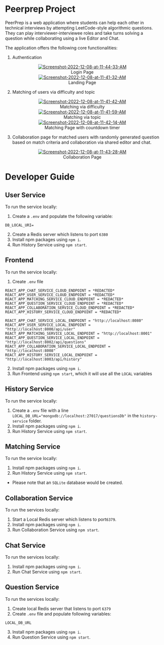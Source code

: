 # Peerprep Project
PeerPrep is a web application where students can help each other in technical interviews by attempting LeetCode-style algorithmic questions. They can play interviewer-interviewee roles and take turns solving a question while collaborating using a live Editor and Chat.

The application offers the following core functionalities:
1. Authentication
<p align="center"> 
<a  href="https://ibb.co/x8nDpTT"><img src="https://i.ibb.co/3Yx7DZZ/Screenshot-2022-12-08-at-11-44-33-AM.png" alt="Screenshot-2022-12-08-at-11-44-33-AM" border="0"></a><br /><a target='_blank'>Login Page</a><br/>
<a href="https://ibb.co/896dVrr"><img src="https://i.ibb.co/RczBW33/Screenshot-2022-12-08-at-11-41-32-AM.png" alt="Screenshot-2022-12-08-at-11-41-32-AM" border="0"></a><br /><a target='_blank'>Landing Page</a><br />  
</p>

2. Matching of users via difficulty and topic
<p align="center"> 
<a href="https://ibb.co/J5CvFj7"><img src="https://i.ibb.co/18brJGq/Screenshot-2022-12-08-at-11-41-42-AM.png" alt="Screenshot-2022-12-08-at-11-41-42-AM" border="0"></a><br /><a target='_blank' >Matching via difficulty</a><br />
<a href="https://ibb.co/RQH3c67"><img src="https://i.ibb.co/2cKvdM5/Screenshot-2022-12-08-at-11-41-59-AM.png" alt="Screenshot-2022-12-08-at-11-41-59-AM" border="0"></a><br /><a target='_blank'>Matching via topic</a><br />
<a href="https://ibb.co/3ys0nzx"><img src="https://i.ibb.co/pvP3SyH/Screenshot-2022-12-08-at-11-42-14-AM.png" alt="Screenshot-2022-12-08-at-11-42-14-AM" border="0"></a><br /><a target='_blank'>Matching Page with countdown timer</a><br />
</p>

3. Collaboration page for matched users with randomly generated question based on match criteria and collaboration via shared editor and chat. 
<p align="center"> 
<a href="https://ibb.co/zRDmtyJ"><img src="https://i.ibb.co/mqgRPL8/Screenshot-2022-12-08-at-11-43-28-AM.png" alt="Screenshot-2022-12-08-at-11-43-28-AM" border="0"></a><br /><a target='_blank'>Collaboration Page </a><br />
</p>

# Developer Guide
## User Service
To run the service locally:
1. Create a `.env` and populate the following variable:
```
DB_LOCAL_URI=
```
2. Create a Redis server which listens to port `6380`
3. Install npm packages using `npm i`.
4. Run History Service using `npm start`.

## Frontend
To run the service locally:
1. Create `.env` file 
```
REACT_APP_CHAT_SERVICE_CLOUD_ENDPOINT = *REDACTED*
REACT_APP_USER_SERVICE_CLOUD_ENDPOINT = *REDACTED*
REACT_APP_MATCHING_SERVICE_CLOUD_ENDPOINT = *REDACTED*
REACT_APP_QUESTION_SERVICE_CLOUD_ENDPOINT = *REDACTED*
REACT_APP_COLLABORATION_SERVICE_CLOUD_ENDPOINT = *REDACTED*
REACT_APP_HISTORY_SERVICE_CLOUD_ENDPOINT = *REDACTED*

REACT_APP_CHAT_SERVICE_LOCAL_ENDPOINT = "http://localhost:8080" 
REACT_APP_USER_SERVICE_LOCAL_ENDPOINT = "http://localhost:8000/api/user" 
REACT_APP_MATCHING_SERVICE_LOCAL_ENDPOINT = "http://localhost:8001" 
REACT_APP_QUESTION_SERVICE_LOCAL_ENDPOINT = "http://localhost:8002/api/questions" 
REACT_APP_COLLABORATION_SERVICE_LOCAL_ENDPOINT = "http://localhost:8008"
REACT_APP_HISTORY_SERVICE_LOCAL_ENDPOINT = "http://localhost:8003/api/history"
```
2. Install npm packages using `npm i`.
3. Run Frontend using `npm start`, which it will use all the `LOCAL` variables

## History Service

To run the service locally:
1. Create a `.env` file with a line `LOCAL_DB_URL="mongodb://localhost:27017/questionsDb"` in the `history-service` folder.
2. Install npm packages using `npm i`.
3. Run History Service using `npm start`.


## Matching Service

To run the service locally:
1. Install npm packages using `npm i`.
2. Run History Service using `npm start`.
- Please note that an `SQLite` database would be created.

## Collaboration Service

To run the services locally:
1. Start a Local Redis server which listens to port`6379`.
2. Install npm packages using `npm i`.
3. Run Collaboration Service using `npm start`.


## Chat Service
To run the services locally:
1. Install npm packages using `npm i`.
2. Run Chat Service using `npm start`.


## Question Service
To run the services locally:

1. Create local Redis server that listens to port `6379`
2. Create `.env` file and populate following variables:
```
LOCAL_DB_URL
```
3. Install npm packages using `npm i`.
4. Run Question Service using `npm start`.
